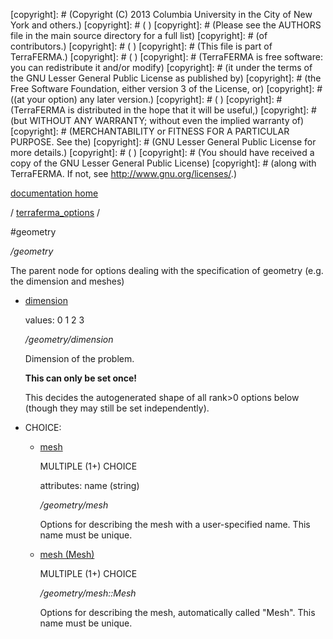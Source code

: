 [copyright]: # (Copyright (C) 2013 Columbia University in the City of New York and others.)
[copyright]: # ( )
[copyright]: # (Please see the AUTHORS file in the main source directory for a full list)
[copyright]: # (of contributors.)
[copyright]: # ( )
[copyright]: # (This file is part of TerraFERMA.)
[copyright]: # ( )
[copyright]: # (TerraFERMA is free software: you can redistribute it and/or modify)
[copyright]: # (it under the terms of the GNU Lesser General Public License as published by)
[copyright]: # (the Free Software Foundation, either version 3 of the License, or)
[copyright]: # ((at your option) any later version.)
[copyright]: # ( )
[copyright]: # (TerraFERMA is distributed in the hope that it will be useful,)
[copyright]: # (but WITHOUT ANY WARRANTY; without even the implied warranty of)
[copyright]: # (MERCHANTABILITY or FITNESS FOR A PARTICULAR PURPOSE. See the)
[copyright]: # (GNU Lesser General Public License for more details.)
[copyright]: # ( )
[copyright]: # (You should have received a copy of the GNU Lesser General Public License)
[copyright]: # (along with TerraFERMA. If not, see <http://www.gnu.org/licenses/>.)

[documentation home](Documentation)

/ [terraferma_options](../terraferma_options.md) /

#geometry

*/geometry*

The parent node for options dealing with the specification of geometry (e.g. the dimension and meshes)

* [dimension](geometry/dimension.md "child")

    values: 0 1 2 3

    */geometry/dimension*

    Dimension of the problem.
    
    **This can only be set once!**
    
    This decides the autogenerated shape of all rank>0 options below (though they may still be set independently).

* CHOICE:
    * [mesh](geometry/mesh.md "child")

        MULTIPLE (1+) CHOICE 

        attributes: name (string) 

        */geometry/mesh*

        Options for describing the mesh with a user-specified name.  This name must be unique.

    * [mesh (Mesh)](geometry/mesh__Mesh.md "child")

        MULTIPLE (1+) CHOICE 

        */geometry/mesh::Mesh*

        Options for describing the mesh, automatically called "Mesh".  This name must be unique.

[autogenerated]: # (This file was automatically generated from the schema file:/home/cwilson/repos/github/TerraFERMA/TerraFERMA/buckettools/schemas/geometry.rng.)

